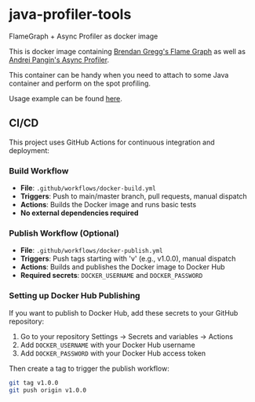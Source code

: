 # java-profiler-tools

FlameGraph + Async Profiler as docker image

This is docker image containing [Brendan Gregg's Flame Graph](https://github.com/brendangregg/FlameGraph) as well as [Andrei Pangin's Async Profiler](https://github.com/async-profiler/async-profiler). 

This container can be  handy when you need to attach to some Java container and perform on the spot profiling.

Usage example can be found [here](https://ember.deltixlab.com/docs/kb/profiling/?_highlight=perf#profiling-ember-with-perf).

## CI/CD

This project uses GitHub Actions for continuous integration and deployment:

### Build Workflow
- **File**: `.github/workflows/docker-build.yml`
- **Triggers**: Push to main/master branch, pull requests, manual dispatch
- **Actions**: Builds the Docker image and runs basic tests
- **No external dependencies required**

### Publish Workflow (Optional)
- **File**: `.github/workflows/docker-publish.yml`
- **Triggers**: Push tags starting with 'v' (e.g., v1.0.0), manual dispatch
- **Actions**: Builds and publishes the Docker image to Docker Hub
- **Required secrets**: `DOCKER_USERNAME` and `DOCKER_PASSWORD`

### Setting up Docker Hub Publishing
If you want to publish to Docker Hub, add these secrets to your GitHub repository:
1. Go to your repository Settings → Secrets and variables → Actions
2. Add `DOCKER_USERNAME` with your Docker Hub username
3. Add `DOCKER_PASSWORD` with your Docker Hub access token

Then create a tag to trigger the publish workflow:
```bash
git tag v1.0.0
git push origin v1.0.0
```

